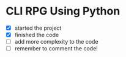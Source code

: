 # CLI RPG Using Python

-[x] started the project
-[x] finished the code
-[ ] add more complexity to the code
-[ ] remember to comment the code!
